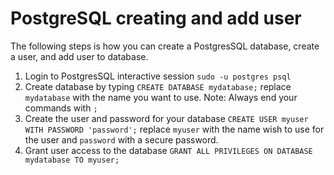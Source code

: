 # PostgreSQL creating and add user

The following steps is how you can create a PostgresSQL database, create a user, and add user to database.

1. Login to PostgresSQL interactive session `sudo -u postgres psql`
2. Create database by typing `CREATE DATABASE mydatabase;` replace `mydatabase` with the name you want to use. Note: Always end your commands with `;`
3.  Create the user and password for your database `CREATE USER myuser WITH PASSWORD 'password';` replace `myuser` with the name wish to use for the user and `password` with a secure password.
4. Grant user access to the database `GRANT ALL PRIVILEGES ON DATABASE mydatabase TO myuser;`